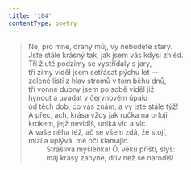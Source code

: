 ```yaml
---
title: '104'
contentType: poetry
---
```


<section>

> Ne, pro mne, drahý můj, vy nebudete starý.  
> Jste stále krásný tak, jak jsem vás kdysi zhléd.  
> Tři žluté podzimy se vystřídaly s jary,  
> tři zimy viděl jsem setřásat pýchu let —  
> zelené listí z hlav stromů v tom běhu dnů,  
> tři vonné dubny jsem po sobě viděl již  
> hynout a uvadat v červnovém úpalu  
> od těch dob, co vás znám, a vy jste stále týž!  
> A přec, ach, krása vždy jak ručka na orloji  
> krokem, jejž nevidíš, uniká víc a víc.  
> A vaše něha též, ač se všem zdá, že stojí,  
> mizí a uplývá, mé oči klamajíc.  
>          Strašlivá myšlenka! Ó, věku příští, slyš:  
>          máj krásy zahyne, dřív než se narodíš!

</section>
